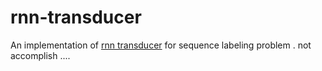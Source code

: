 # rnn-transducer
An implementation of [rnn transducer](https://arxiv.org/pdf/1211.3711.pdf) for sequence labeling problem . not accomplish  ....
